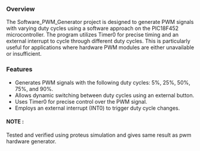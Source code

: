 ### Overview
The Software_PWM_Generator project is designed to generate PWM signals with varying duty cycles using a software approach on the PIC18F452 microcontroller. 
The program utilizes Timer0 for precise timing and an external interrupt to cycle through different duty cycles.
This is particularly useful for applications where hardware PWM modules are either unavailable or insufficient.

### Features
- Generates PWM signals with the following duty cycles: 5%, 25%, 50%, 75%, and 90%.
- Allows dynamic switching between duty cycles using an external button.
- Uses Timer0 for precise control over the PWM signal.
- Employs an external interrupt (INT0) to trigger duty cycle changes.

#### NOTE : 
Tested and verified using proteus simulation and gives same result as pwm hardware generator.
